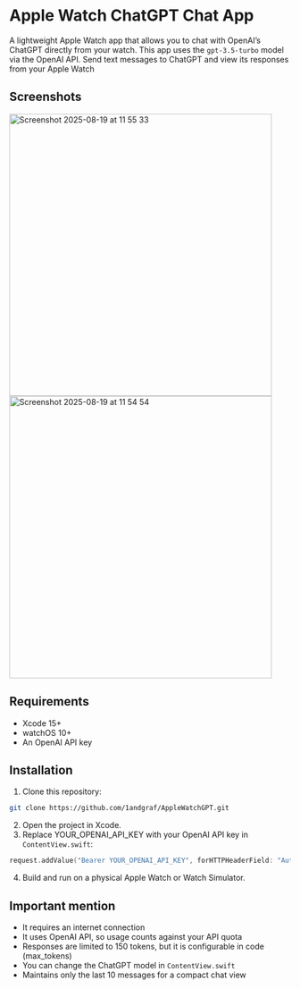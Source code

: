 # Apple Watch ChatGPT Chat App

A lightweight Apple Watch app that allows you to chat with OpenAI’s ChatGPT directly from your watch. This app uses the `gpt-3.5-turbo` model via the OpenAI API. Send text messages to ChatGPT and view its responses from your Apple Watch

## Screenshots

<img width="470" height="505" alt="Screenshot 2025-08-19 at 11 55 33" src="https://github.com/user-attachments/assets/9696cd6b-1ef7-4d86-8df3-c6aad03a969d" />
<img width="470" height="505" alt="Screenshot 2025-08-19 at 11 54 54" src="https://github.com/user-attachments/assets/09e40f8e-954c-423f-88e4-3fe27dd96a2d" />

## Requirements

- Xcode 15+
- watchOS 10+
- An OpenAI API key

## Installation

1. Clone this repository:

```bash
git clone https://github.com/1andgraf/AppleWatchGPT.git
```

2. Open the project in Xcode.
3. Replace YOUR_OPENAI_API_KEY with your OpenAI API key in `ContentView.swift`:

```swift
request.addValue("Bearer YOUR_OPENAI_API_KEY", forHTTPHeaderField: "Authorization")
```

4. Build and run on a physical Apple Watch or Watch Simulator.

## Important mention

- It requires an internet connection
- It uses OpenAI API, so usage counts against your API quota
- Responses are limited to 150 tokens, but it is configurable in code (max_tokens)
- You can change the ChatGPT model in `ContentView.swift`
- Maintains only the last 10 messages for a compact chat view
